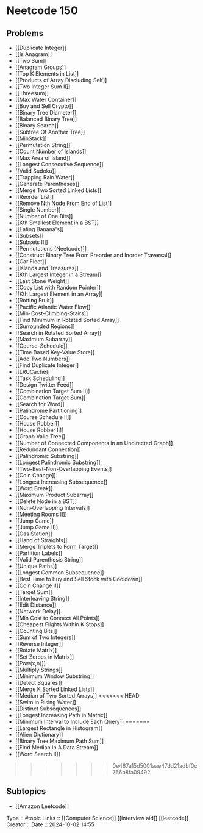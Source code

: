 # Neetcode 150

## Problems

- [[Duplicate Integer]]
- [[Is Anagram]]
- [[Two Sum]]
- [[Anagram Groups]]
- [[Top K Elements in List]]
- [[Products of Array Discluding Self]]
- [[Two Integer Sum II]]
- [[Threesum]]
- [[Max Water Container]]
- [[Buy and Sell Crypto]]
- [[Binary Tree Diameter]]
- [[Balanced Binary Tree]]
- [[Binary Search]]
- [[Subtree Of Another Tree]]
- [[MinStack]]
- [[Permutation String]]
- [[Count Number of Islands]]
- [[Max Area of Island]]
- [[Longest Consecutive Sequence]]
- [[Valid Sudoku]]
- [[Trapping Rain Water]]
- [[Generate Parentheses]]
- [[Merge Two Sorted Linked Lists]]
- [[Reorder List]]
- [[Remove Nth Node From End of List]]
- [[Single Number]]
- [[Number of One Bits]]
- [[Kth Smallest Element in a BST]]
- [[Eating Banana's]]
- [[Subsets]]
- [[Subsets II]]
- [[Permutations  (Neetcode)]]
- [[Construct Binary Tree From Preorder and Inorder Traversal]]
- [[Car Fleet]]
- [[Islands and Treasures]]
- [[Kth Largest Integer in a Stream]]
- [[Last Stone Weight]]
- [[Copy List with Random Pointer]]
- [[Kth Largest Element in an Array]]
- [[Rotting Fruit]]
- [[Pacific Atlantic Water Flow]]
- [[Min-Cost-Climbing-Stairs]]
- [[Find Minimum in Rotated Sorted Array]]
- [[Surrounded Regions]]
- [[Search in Rotated Sorted Array]]
- [[Maximum Subarray]]
- [[Course-Schedule]]
- [[Time Based Key-Value Store]]
- [[Add Two Numbers]]
- [[Find Duplicate Integer]]
- [[LRUCache]]
- [[Task Scheduling]]
- [[Design Twitter Feed]]
- [[Combination Target Sum II]]
- [[Combination Target Sum]]
- [[Search for Word]]
- [[Palindrome Partitioning]]
- [[Course Schedule II]]
- [[House Robber]]
- [[House Robber II]]
- [[Graph Valid Tree]]
- [[Number of Connected Components in an Undirected Graph]]
- [[Redundant Connection]]
- [[Palindromic Substring]]
- [[Longest Palindromic Substring]]
- [[Two-Best-Non-Overlapping Events]]
- [[Coin Change]]
- [[Longest Increasing Subsequence]]
- [[Word Break]]
- [[Maximum Product Subarray]]
- [[Delete Node in a BST]]
- [[Non-Overlapping Intervals]]
- [[Meeting Rooms II]]
- [[Jump Game]]
- [[Jump Game II]]
- [[Gas Station]]
- [[Hand of Straights]]
- [[Merge Triplets to Form Target]]
- [[Partition Labels]]
- [[Valid Parenthesis String]]
- [[Unique Paths]]
- [[Longest Common Subsequence]]
- [[Best Time to Buy and Sell Stock with Cooldown]]
- [[Coin Change II]]
- [[Target Sum]]
- [[Interleaving String]]
- [[Edit Distance]]
- [[Network Delay]]
- [[Min Cost to Connect All Points]]
- [[Cheapest Flights Within K Stops]]
- [[Counting Bits]]
- [[Sum of Two Integers]]
- [[Reverse Integer]]
- [[Rotate Matrix]]
- [[Set Zeroes in Matrix]]
- [[Pow(x,n)]]
- [[Multiply Strings]]
- [[Minimum Window Substring]]
- [[Detect Squares]]
- [[Merge K Sorted Linked Lists]]
- [[Median of Two Sorted Arrays]]
<<<<<<< HEAD
- [[Swim in Rising Water]]
- [[Distinct Subsequences]]
- [[Longest Increasing Path in Matrix]]
- [[Minimum Interval to Include Each Query]]
=======
- [[Largest Rectangle in Histogram]]
- [[Alien Dictionary]]
- [[Binary Tree Maximum Path Sum]]
- [[Find Median In A Data Stream]]
- [[Word Search II]]
>>>>>>> 0e467a15d5001aae47dd21adbf0c766b8fa09492
## Subtopics

- [[Amazon Leetcode]]


Type :: #topic
Links :: [[Computer Science]] [[interview aid]] [[leetcode]]
Creator ::
Date ::  2024-10-02 14:55